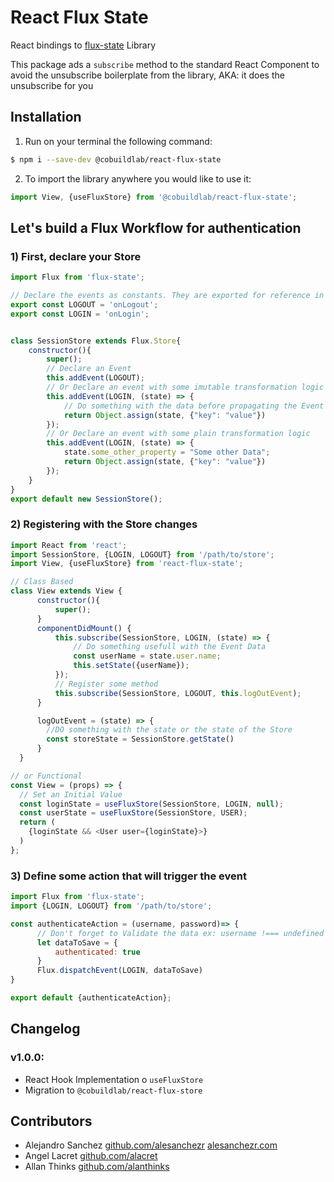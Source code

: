 

# React Flux State

React bindings to [flux-state](https://github.com/cobuildlab/flux-state) Library

This package ads a `subscribe` method to the standard React Component to avoid the unsubscribe boilerplate from the library, AKA: it does the unsubscribe for you

## Installation

1. Run on your terminal the following command:
```sh
$ npm i --save-dev @cobuildlab/react-flux-state
```
2. To import the library anywhere you would like to use it:
```js
import View, {useFluxStore} from '@cobuildlab/react-flux-state';
```

## Let's build a Flux Workflow for authentication

### 1) First, declare your Store

```js
import Flux from 'flux-state';

// Declare the events as constants. They are exported for reference in the subscriptions
export const LOGOUT = 'onLogout';
export const LOGIN = 'onLogin';


class SessionStore extends Flux.Store{
    constructor(){
        super();
        // Declare an Event
        this.addEvent(LOGOUT);
        // Or Declare an event with some imutable transformation logic
        this.addEvent(LOGIN, (state) => {
            // Do something with the data before propagating the Event
            return Object.assign(state, {"key": "value"})
        });
        // Or Declare an event with some plain transformation logic
        this.addEvent(LOGIN, (state) => {
            state.some_other_property = "Some other Data";
            return Object.assign(state, {"key": "value"})
        });
    }
}
export default new SessionStore();
```

### 2) Registering with the Store changes

```js
import React from 'react';
import SessionStore, {LOGIN, LOGOUT} from '/path/to/store';
import View, {useFluxStore} from 'react-flux-state';

// Class Based
class View extends View {
      constructor(){
          super();
      }
      componentDidMount() {
          this.subscribe(SessionStore, LOGIN, (state) => {
              // Do something usefull with the Event Data
              const userName = state.user.name;
              this.setState({userName});
          });
          // Register some method
          this.subscribe(SessionStore, LOGOUT, this.logOutEvent);
      }

      logOutEvent = (state) => {
        //DO something with the state or the state of the Store
        const storeState = SessionStore.getState()
      }
  }

// or Functional
const View = (props) => {
  // Set an Initial Value
  const loginState = useFluxStore(SessionStore, LOGIN, null);
  const userState = useFluxStore(SessionStore, USER);
  return (
    {loginState && <User user={loginState}>}
  )
};
```

### 3) Define some action that will trigger the event

```js
import Flux from 'flux-state';
import {LOGIN, LOGOUT} from '/path/to/store';

const authenticateAction = (username, password)=> {
      // Don't forget to Validate the data ex: username !=== undefined
      let dataToSave = {
          authenticated: true
      }
      Flux.dispatchEvent(LOGIN, dataToSave)
}

export default {authenticateAction};
```
## Changelog

### v1.0.0:

- React Hook Implementation o `useFluxStore`
- Migration to `@cobuildlab/react-flux-store`

## Contributors

- Alejandro Sanchez [github.com/alesanchezr](https://github.com/alesanchezr) [alesanchezr.com](http://alesanchezr.com)
- Angel Lacret [github.com/alacret](https://github.com/alacret)
- Allan Thinks [github.com/alanthinks](https://github.com/alanthinks)
